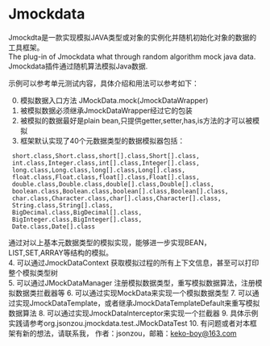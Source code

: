 # Jmockdata
Jmockdta是一款实现模拟JAVA类型或对象的实例化并随机初始化对象的数据的工具框架。  
The plug-in of Jmockdata what through random algorithm mock java data.  
Jmockdata插件通过随机算法模拟Java数据.  
  
示例可以参考单元测试内容，具体介绍和用法可以参考如下：
  
0. 模拟数据入口方法 JMockData.mock(JmockDataWrapper)
1. 被模拟数据必须继承JmockDataWrapper经过它的包装
2. 被模拟的数据最好是plain bean,只提供getter,setter,has,is方法的才可以被模拟
3. 框架默认实现了40个元数据类型的数据模拟器包括：  
  ``` byte.class,Byte.class,byte[].class,Byte[].class,  
   short.class,Short.class,short[].class,Short[].class,  
   int.class,Integer.class,int[].class,Integer[].class,  
   long.class,Long.class,long[].class,Long[].class,  
   float.class,Float.class,float[].class,Float[].class,  
   double.class,Double.class,double[].class,Double[].class,  
   boolean.class,Boolean.class,boolean[].class,Boolean[].class,  
   char.class,Character.class,char[].class,Character[].class,  
   String.class,String[].class,  
   BigDecimal.class,BigDecimal[].class,  
   BigInteger.class,BigInteger[].class,  
   Date.class,Date[].class  
   ```
     
   通过对以上基本元数据类型的模拟实现，能够进一步实现BEAN，LIST,SET,ARRAY等结构的模拟。  
4. 可以通过JmockDataContext 获取模拟过程的所有上下文信息，甚至可以打印整个模拟类型树  
5. 可以通过JMockDataManager 注册模拟数据类型，重写模拟数据算法，注册模拟数据类拦截器等
6. 可以通过实现MockData来实现一个模拟数据类型
7. 可以通过实现JmockDataTemplate，或者继承JmockDataTemplateDefault来重写模拟数据算法
8. 可以通过实现JmockDataInterceptor来实现一个拦截器
9. 具体示例实践请参考org.jsonzou.jmockdata.test.JMockDataTest
10. 有问题或者对本框架有新的想法，请联系我， 作者：jsonzou，邮箱：<keko-boy@163.com>
